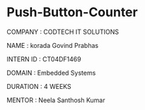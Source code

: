 # Push-Button-Counter

COMPANY : CODTECH IT SOLUTIONS  

NAME : korada Govind Prabhas  

INTERN ID : CT04DF1469

DOMAIN : Embedded Systems

DURATION : 4 WEEKS

MENTOR : Neela Santhosh Kumar

